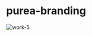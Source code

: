 # purea-branding
![work-5](https://user-images.githubusercontent.com/70355390/109335387-4d7e6c80-78a5-11eb-918c-6c7e1afceade.png)
